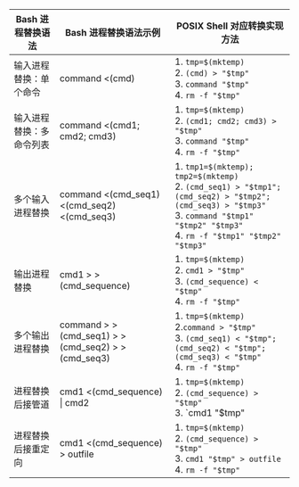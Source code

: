 | Bash 进程替换语法        | Bash 进程替换语法示例                             | POSIX Shell 对应转换实现方法                                 |
| ------------------------ | ------------------------------------------------- | ------------------------------------------------------------ |
| 输入进程替换：单个命令   | command <(cmd)                                    | 1. `tmp=$(mktemp)` <br> 2. `(cmd) > "$tmp"` <br> 3. `command "$tmp"` <br> 4. `rm -f "$tmp"` |
| 输入进程替换：多命令列表 | command <(cmd1; cmd2; cmd3)                       | 1. `tmp=$(mktemp)` <br> 2. `(cmd1; cmd2; cmd3) > "$tmp"` <br> 3. `command "$tmp"` <br> 4. `rm -f "$tmp"` |
| 多个输入进程替换         | command <(cmd_seq1) <(cmd_seq2) <(cmd_seq3)       | 1. `tmp1=$(mktemp); tmp2=$(mktemp)` <br> 2. `(cmd_seq1) > "$tmp1"; (cmd_seq2) > "$tmp2"; (cmd_seq3) > "$tmp3"` <br> 3. `command "$tmp1" "$tmp2" "$tmp3"` <br> 4. `rm -f "$tmp1" "$tmp2" "$tmp3"` |
| 输出进程替换             | cmd1 > >(cmd_sequence)                            | 1. `tmp=$(mktemp)` <br/> 2. `cmd1 > "$tmp"` <br/> 3. `(cmd_sequence) < "$tmp"` <br/> 4. `rm -f "$tmp"` |
| 多个输出进程替换         | command > >(cmd_seq1) > >(cmd_seq2) > >(cmd_seq3) | 1. `tmp=$(mktemp)` <br/>2.`command > "$tmp"`<br />3. `(cmd_seq1) < "$tmp"; (cmd_seq2) < "$tmp"; (cmd_seq3) < "$tmp"` <br/> 4. `rm -f "$tmp"` |
| 进程替换后接管道         | cmd1 <(cmd_sequence) \| cmd2                      | 1. `tmp=$(mktemp)` <br> 2. `(cmd_sequence) > "$tmp"` <br> 3. `cmd1 "$tmp" | cmd2` <br> 4. `rm -f "$tmp"` |
| 进程替换后接重定向       | cmd1 <(cmd_sequence) > outfile                    | 1. `tmp=$(mktemp)` <br> 2. `(cmd_sequence) > "$tmp"` <br> 3. `cmd1 "$tmp" > outfile` <br> 4. `rm -f "$tmp"` |

